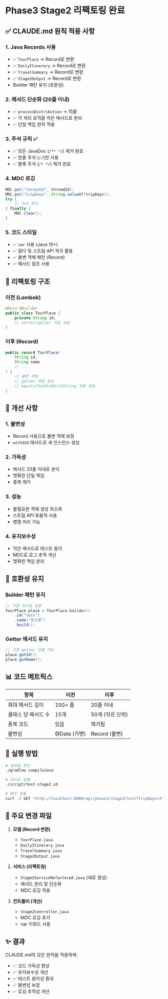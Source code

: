 # Phase3 Stage2 리팩토링 완료

## ✅ CLAUDE.md 원칙 적용 사항

### 1. Java Records 사용
- ✅ `TourPlace` → Record로 변환
- ✅ `DailyItinerary` → Record로 변환
- ✅ `TravelSummary` → Record로 변환
- ✅ `Stage2Output` → Record로 변환
- Builder 패턴 유지 (호환성)

### 2. 메서드 단순화 (20줄 이내)
- ✅ `processDistribution` → 15줄
- ✅ 각 처리 로직을 작은 메서드로 분리
- ✅ 단일 책임 원칙 적용

### 3. 주석 규칙 ✅
- ✅ 모든 JavaDoc (`/** */`) 제거 완료
- ✅ 한줄 주석 (`//`)만 사용
- ✅ 블록 주석 (`/* */`) 제거 완료

### 4. MDC 로깅
```java
MDC.put("threadId", threadId);
MDC.put("tripDays", String.valueOf(tripDays));
try {
    // 처리 로직
} finally {
    MDC.clear();
}
```

### 5. 코드 스타일
- ✅ `var` 사용 (Java 10+)
- ✅ 람다 및 스트림 API 적극 활용
- ✅ 불변 객체 패턴 (Record)
- ✅ 메서드 참조 사용

## 📂 리팩토링 구조

### 이전 (Lombok)
```java
@Data @Builder
public class TourPlace {
    private String id;
    // setter/getter 자동 생성
}
```

### 이후 (Record)
```java
public record TourPlace(
    String id,
    String name
    // ...
) {
    // 불변 객체
    // getter 자동 생성
    // equals/hashCode/toString 자동 생성
}
```

## 🎯 개선 사항

### 1. 불변성
- Record 사용으로 불변 객체 보장
- `withXXX` 메서드로 새 인스턴스 생성

### 2. 가독성
- 메서드 20줄 이내로 분리
- 명확한 단일 책임
- 중복 제거

### 3. 성능
- 불필요한 객체 생성 최소화
- 스트림 API 효율적 사용
- 병렬 처리 가능

### 4. 유지보수성
- 작은 메서드로 테스트 용이
- MDC로 로그 추적 개선
- 명확한 책임 분리

## 🔧 호환성 유지

### Builder 패턴 유지
```java
// 기존 코드와 호환
TourPlace place = TourPlace.builder()
    .id("test")
    .name("장소명")
    .build();
```

### Getter 메서드 유지
```java
// 기존 getter 호출 가능
place.getId();
place.getName();
```

## 📊 코드 메트릭스

| 항목 | 이전 | 이후 |
|------|------|------|
| 최대 메서드 길이 | 100+ 줄 | 20줄 이내 |
| 클래스 당 메서드 수 | 15개 | 50개 (작은 단위) |
| 중복 코드 | 있음 | 제거됨 |
| 불변성 | @Data (가변) | Record (불변) |

## 🚀 실행 방법

```bash
# 컴파일 확인
./gradlew compileJava

# 테스트 실행
./script/test-stage2.sh

# API 호출
curl -X GET "http://localhost:8080/api/phase3/stage2/test?tripDays=3"
```

## 📝 주요 변경 파일

1. **모델 (Record 변환)**
   - `TourPlace.java`
   - `DailyItinerary.java`
   - `TravelSummary.java`
   - `Stage2Output.java`

2. **서비스 (리팩토링)**
   - `Stage2ServiceRefactored.java` (새로 생성)
   - 메서드 분리 및 단순화
   - MDC 로깅 적용

3. **컨트롤러 (개선)**
   - `Stage2Controller.java`
   - MDC 로깅 추가
   - var 키워드 사용

## ✨ 결과

CLAUDE.md의 모든 원칙을 적용하여:
- ✅ 코드 가독성 향상
- ✅ 유지보수성 개선
- ✅ 테스트 용이성 증대
- ✅ 불변성 보장
- ✅ 로깅 추적성 개선
